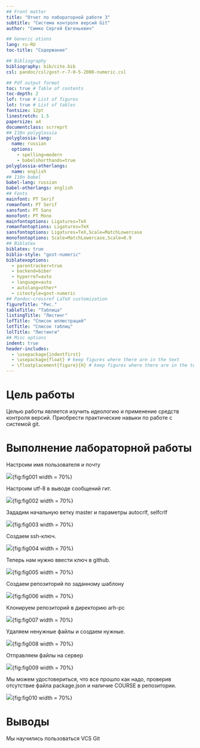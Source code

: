 ```yaml
---
## Front matter
title: "Отчет по лабораторной работе 3"
subtitle: "Система контроля версий Git"
author: "Симко Сергей Евгеньевич"

## Generic otions
lang: ru-RU
toc-title: "Содержание"

## Bibliography
bibliography: bib/cite.bib
csl: pandoc/csl/gost-r-7-0-5-2008-numeric.csl

## Pdf output format
toc: true # Table of contents
toc-depth: 2
lof: true # List of figures
lot: true # List of tables
fontsize: 12pt
linestretch: 1.5
papersize: a4
documentclass: scrreprt
## I18n polyglossia
polyglossia-lang:
  name: russian
  options:
	- spelling=modern
	- babelshorthands=true
polyglossia-otherlangs:
  name: english
## I18n babel
babel-lang: russian
babel-otherlangs: english
## Fonts
mainfont: PT Serif
romanfont: PT Serif
sansfont: PT Sans
monofont: PT Mono
mainfontoptions: Ligatures=TeX
romanfontoptions: Ligatures=TeX
sansfontoptions: Ligatures=TeX,Scale=MatchLowercase
monofontoptions: Scale=MatchLowercase,Scale=0.9
## Biblatex
biblatex: true
biblio-style: "gost-numeric"
biblatexoptions:
  - parentracker=true
  - backend=biber
  - hyperref=auto
  - language=auto
  - autolang=other*
  - citestyle=gost-numeric
## Pandoc-crossref LaTeX customization
figureTitle: "Рис."
tableTitle: "Таблица"
listingTitle: "Листинг"
lofTitle: "Список иллюстраций"
lotTitle: "Список таблиц"
lolTitle: "Листинги"
## Misc options
indent: true
header-includes:
  - \usepackage{indentfirst}
  - \usepackage{float} # keep figures where there are in the text
  - \floatplacement{figure}{H} # keep figures where there are in the text
---
```


# Цель работы

Целью работы является изучить идеологию и применение средств контроля
версий. Приобрести практические навыки по работе с системой git.

# Выполнение лабораторной работы

Настроим имя пользователя и почту

![](image/i1.png){fig:fig001 width = 70%}

Настроим utf-8 в выводе сообщений гит.

![](image/i2.png){fig:fig002 width = 70%}

Зададим начальную ветку master и параметры autocrlf, selfcrlf

![](image/i3.png){fig:fig003 width = 70%}

Создаем ssh-ключ.

![](image/i4.png){fig:fig004 width = 70%}

Теперь нам нужно ввести ключ в github.

![](image/i5.png){fig:fig005 width = 70%}

Создаем репозиторий по заданному шаблону

![](image/i6.png){fig:fig006 width = 70%}

Клонируем репозиторий в директорию arh-pc

![](image/i7.png){fig:fig007 width = 70%}

Удаляем ненужные файлы и создаем нужные.

![](image/i8.png){fig:fig008 width = 70%}

Отправляем файлы на сервер

![](image/i9.png){fig:fig009 width = 70%}

Мы можем удостовериться, что все прошло как надо, проверив отсутствие файла package.json и наличие COURSE в репозитории.

![](image/i10.png){fig:fig010 width = 70%}
# Выводы

Мы научились пользоваться VCS Git

